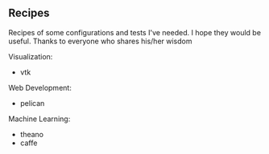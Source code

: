 ## Recipes

Recipes of some configurations and tests I've needed. I hope they would be useful. Thanks to everyone who shares his/her wisdom

Visualization:

- vtk

Web Development:

- pelican

Machine Learning:

- theano
- caffe
